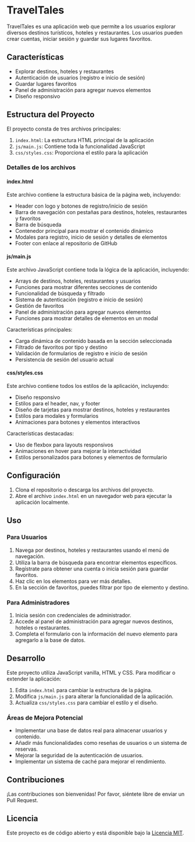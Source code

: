 # TravelTales

TravelTales es una aplicación web que permite a los usuarios explorar diversos destinos turísticos, hoteles y restaurantes. Los usuarios pueden crear cuentas, iniciar sesión y guardar sus lugares favoritos.

## Características

- Explorar destinos, hoteles y restaurantes
- Autenticación de usuarios (registro e inicio de sesión)
- Guardar lugares favoritos
- Panel de administración para agregar nuevos elementos
- Diseño responsivo

## Estructura del Proyecto

El proyecto consta de tres archivos principales:

1. `index.html`: La estructura HTML principal de la aplicación
2. `js/main.js`: Contiene toda la funcionalidad JavaScript
3. `css/styles.css`: Proporciona el estilo para la aplicación

### Detalles de los archivos

#### index.html

Este archivo contiene la estructura básica de la página web, incluyendo:

- Header con logo y botones de registro/inicio de sesión
- Barra de navegación con pestañas para destinos, hoteles, restaurantes y favoritos
- Barra de búsqueda
- Contenedor principal para mostrar el contenido dinámico
- Modales para registro, inicio de sesión y detalles de elementos
- Footer con enlace al repositorio de GitHub

#### js/main.js

Este archivo JavaScript contiene toda la lógica de la aplicación, incluyendo:

- Arrays de destinos, hoteles, restaurantes y usuarios
- Funciones para mostrar diferentes secciones de contenido
- Funcionalidad de búsqueda y filtrado
- Sistema de autenticación (registro e inicio de sesión)
- Gestión de favoritos
- Panel de administración para agregar nuevos elementos
- Funciones para mostrar detalles de elementos en un modal

Características principales:
- Carga dinámica de contenido basada en la sección seleccionada
- Filtrado de favoritos por tipo y destino
- Validación de formularios de registro e inicio de sesión
- Persistencia de sesión del usuario actual

#### css/styles.css

Este archivo contiene todos los estilos de la aplicación, incluyendo:

- Diseño responsivo
- Estilos para el header, nav, y footer
- Diseño de tarjetas para mostrar destinos, hoteles y restaurantes
- Estilos para modales y formularios
- Animaciones para botones y elementos interactivos

Características destacadas:
- Uso de flexbox para layouts responsivos
- Animaciones en hover para mejorar la interactividad
- Estilos personalizados para botones y elementos de formulario

## Configuración

1. Clona el repositorio o descarga los archivos del proyecto.
2. Abre el archivo `index.html` en un navegador web para ejecutar la aplicación localmente.

## Uso

### Para Usuarios

1. Navega por destinos, hoteles y restaurantes usando el menú de navegación.
2. Utiliza la barra de búsqueda para encontrar elementos específicos.
3. Regístrate para obtener una cuenta o inicia sesión para guardar favoritos.
4. Haz clic en los elementos para ver más detalles.
5. En la sección de favoritos, puedes filtrar por tipo de elemento y destino.

### Para Administradores

1. Inicia sesión con credenciales de administrador.
2. Accede al panel de administración para agregar nuevos destinos, hoteles o restaurantes.
3. Completa el formulario con la información del nuevo elemento para agregarlo a la base de datos.

## Desarrollo

Este proyecto utiliza JavaScript vanilla, HTML y CSS. Para modificar o extender la aplicación:

1. Edita `index.html` para cambiar la estructura de la página.
2. Modifica `js/main.js` para alterar la funcionalidad de la aplicación.
3. Actualiza `css/styles.css` para cambiar el estilo y el diseño.

### Áreas de Mejora Potencial

- Implementar una base de datos real para almacenar usuarios y contenido.
- Añadir más funcionalidades como reseñas de usuarios o un sistema de reservas.
- Mejorar la seguridad de la autenticación de usuarios.
- Implementar un sistema de caché para mejorar el rendimiento.

## Contribuciones

¡Las contribuciones son bienvenidas! Por favor, siéntete libre de enviar un Pull Request.

## Licencia

Este proyecto es de código abierto y está disponible bajo la [Licencia MIT](LICENSE).